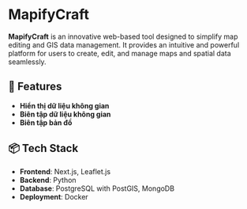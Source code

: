 # MapifyCraft
**MapifyCraft** is an innovative web-based tool designed to simplify map editing and GIS data management. It provides an intuitive and powerful platform for users to create, edit, and manage maps and spatial data seamlessly.

## 🚀 Features
- **Hiển thị dữ liệu không gian**
- **Biên tập dữ liệu không gian**
- **Biên tập bản đồ**

## 📦 Tech Stack
- **Frontend**: Next.js, Leaflet.js
- **Backend**: Python 
- **Database**: PostgreSQL with PostGIS, MongoDB
- **Deployment**: Docker
